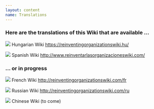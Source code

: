 ```yaml
---
layout: content
name: Translations
---
```

### Here are the translations of this Wiki that are available …

![](/media/flaghungary.ico)      Hungarian Wiki <https://reinventingorganizationswiki.hu/>

![](/media/flagspain.ico)      Spanish Wiki <http://www.reinventarlasorganizacioneswiki.com/>

### … or in progress

![](/media/flagfrance.ico)      French Wiki <http://reinventingorganizationswiki.com/fr>

![](/media/flagrussia.ico)      Russian Wiki <http://reinventingorganizationswiki.com/ru>

![](/media/flagchina.ico)    Chinese Wiki (to come)
